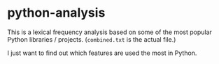 # python-analysis
This is a lexical frequency analysis based on some of the most popular Python libraries / projects. (`combined.txt` is the actual file.)

I just want to find out which features are used the most in Python.
